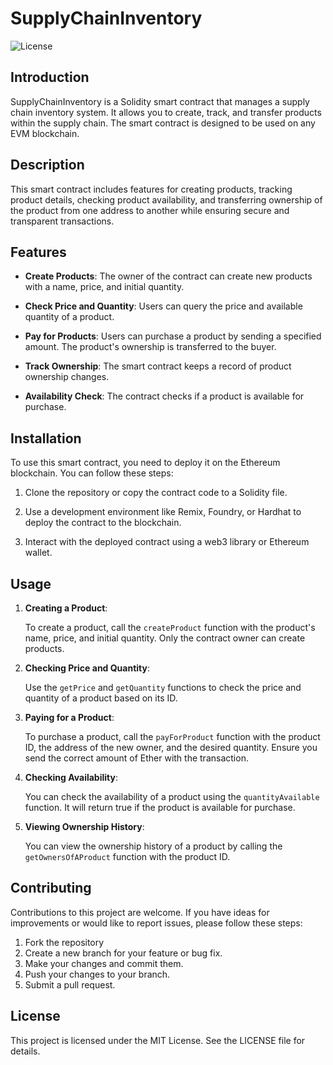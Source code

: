 # SupplyChainInventory

![License](https://img.shields.io/badge/License-MIT-blue.svg)

## Introduction

SupplyChainInventory is a Solidity smart contract that manages a supply chain inventory system. It allows you to create, track, and transfer products within the supply chain. The smart contract is designed to be used on any EVM blockchain.

## Description

This smart contract includes features for creating products, tracking product details, checking product availability, and transferring ownership of the product from one address to another while ensuring secure and transparent transactions.

## Features

- **Create Products**: The owner of the contract can create new products with a name, price, and initial quantity.

- **Check Price and Quantity**: Users can query the price and available quantity of a product.

- **Pay for Products**: Users can purchase a product by sending a specified amount. The product's ownership is transferred to the buyer.

- **Track Ownership**: The smart contract keeps a record of product ownership changes.

- **Availability Check**: The contract checks if a product is available for purchase.

## Installation

To use this smart contract, you need to deploy it on the Ethereum blockchain. You can follow these steps:

1. Clone the repository or copy the contract code to a Solidity file.

2. Use a development environment like Remix, Foundry, or Hardhat to deploy the contract to the blockchain.

3. Interact with the deployed contract using a web3 library or Ethereum wallet.

## Usage

1. **Creating a Product**:

   To create a product, call the `createProduct` function with the product's name, price, and initial quantity. Only the contract owner can create products.

2. **Checking Price and Quantity**:

   Use the `getPrice` and `getQuantity` functions to check the price and quantity of a product based on its ID.

3. **Paying for a Product**:

   To purchase a product, call the `payForProduct` function with the product ID, the address of the new owner, and the desired quantity. Ensure you send the correct amount of Ether with the transaction.

4. **Checking Availability**:

   You can check the availability of a product using the `quantityAvailable` function. It will return true if the product is available for purchase.

5. **Viewing Ownership History**:

   You can view the ownership history of a product by calling the `getOwnersOfAProduct` function with the product ID.

## Contributing

Contributions to this project are welcome. If you have ideas for improvements or would like to report issues, please follow these steps:

1. Fork the repository
2. Create a new branch for your feature or bug fix.
3. Make your changes and commit them.
4. Push your changes to your branch.
5. Submit a pull request.

## License

This project is licensed under the MIT License. See the LICENSE file for details.
